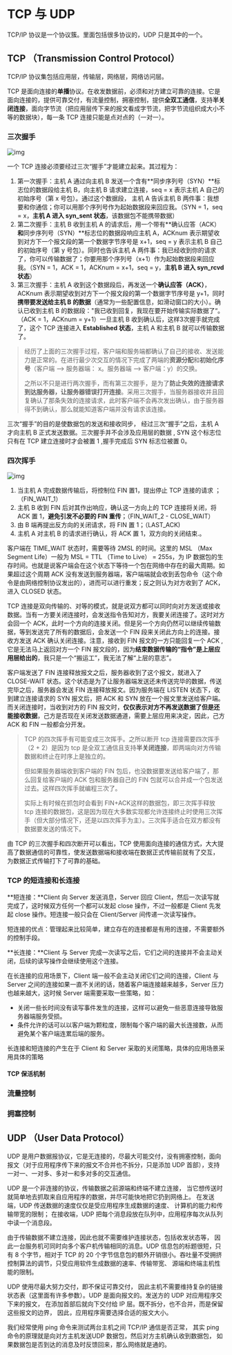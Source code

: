 # TCP 与 UDP

TCP/IP 协议是一个协议簇。里面包括很多协议的，UDP 只是其中的一个。



## TCP （Transmission Control Protocol）

TCP/IP 协议集包括应用层，传输层，网络层，网络访问层。 

TCP 是面向连接的**单播**协议。在收发数据前，必须和对方建立可靠的连接。它是面向连接的，提供可靠交付，有流量控制，拥塞控制，提供**全双工通信**，支持**半关闭连接**，面向字节流（把应用层传下来的报文看成字节流，把字节流组织成大小不等的数据块），每一条 TCP 连接只能是点对点的（一对一）。



### 三次握手

![img](https://pic4.zhimg.com/80/v2-0673bbc84fe4440aed9d1dadc67ae79b_720w.jpg)

一个 TCP 连接必须要经过三次“握手”才能建立起来。其过程为：

1. 第一次握手：主机 A 通过向主机 B 发送一个含有**同步序列号（SYN）**标志位的数据段给主机 B，向主机 B 请求建立连接，seq = x 表示主机 A 自己的初始序号（第 x 号包）。通过这个数据段， 主机 A 告诉主机 B 两件事：我想要和你通信；你可以用那个序列号作为起始数据段来回应我。（SYN = 1，seq = x，**主机 A 进入 syn_sent 状态**，该数据包不能携带数据）
2. 第二次握手：主机 B 收到主机 A 的请求后，用一个带有**确认应答（ACK）**和**同步序列号（SYN）**标志位的数据段响应主机 A，ACKnum 表示期望收到对方下一个报文段的第一个数据字节序号是 x+1，seq = y 表示主机 B 自己的初始序号（第 y 号包）。同时也告诉主机 A 两件事：我已经收到你的请求了，你可以传输数据了；你要用那个序列号（x+1）作为起始数据段来回应我。（SYN = 1，ACK = 1，ACKnum = x+1，seq = y，**主机 B 进入 syn_rcvd 状态**）
3. 第三次握手：主机 A 收到这个数据段后，再发送一个**确认应答（ACK）**，ACKnum 表示期望收到对方下一个报文段的第一个数据字节序号是 y+1，同时**携带要发送给主机 B 的数据**（通常为一些配置信息，如滑动窗口的大小）。确认已收到主机 B 的数据段："我已收到回复，我现在要开始传输实际数据了“。（ACK = 1，ACKnum = y+1）一旦主机 B 收到确认后，这样3次握手就完成了，这个 TCP 连接进入 **Established 状态**，主机 A 和主机 B 就可以传输数据了。

> 经历了上面的三次握手过程，客户端和服务端都确认了自己的接收、发送能力是正常的。在进行最少次交互的情况下完成了两端的**资源分配**和**初始化序号**（客户端 --> 服务器端： x。服务器端 --> 客户端：y）的交换。
>
> 
>
> 之所以不只是进行两次握手，而有第三次握手，是为了**防止失效的连接请求到达服务器，让服务器错误打开连接**。采用三次握手，当服务器接收并且回复确认了那条失效的连接请求，此时客户端不会再次发出确认，由于服务器得不到确认，那么就能知道客户端并没有请求该连接。



三次“握手”的目的是使数据包的发送和接收同步， 经过三次“握手”之后，主机 A 才向主机 B 正式发送数据。三次握手并不会涉及应用层的数据 , SYN 这个标志位只有在 TCP 建立连接时才会被置 1 ,握手完成后 SYN 标志位被置 0。



### 四次挥手

![img](https://pic2.zhimg.com/80/v2-8bf6f231cdd87b2613554f54424e8201_720w.jpg)

1. 当主机 A 完成数据传输后，将控制位 FIN 置1，提出停止 TCP 连接的请求 ；（FIN_WAIT_1）
2. 主机 B 收到 FIN 后对其作出响应，确认这一方向上的 TCP 连接将关闭，将 ACK 置 1，**避免引发不必要的 FIN 重传**；（FIN_WAIT_2 - CLOSE_WAIT）
3. 由 B 端再提出反方向的关闭请求，将 FIN 置 1；（LAST_ACK)
4. 主机 A 对主机 B 的请求进行确认，将 ACK 置 1，双方向的关闭结束.。



客户端在 TIME_WAIT 状态时，需要等待 2MSL 的时间。这里的 MSL （Max Segment Life）一般为 MSL = TTL （Time to Live） = 255s，为 IP 数据包的生存时间。也就是说客户端会在这个状态下等待一个包在网络中存在的最大周期。如果超过这个周期 ACK 没有发送到服务器端，客户端端就会收到丢包命令（这个命令是由网络控制协议发出的），进而可以进行重发；反之则认为对方收到了 ACK，进入 CLOSED 状态。



TCP 连接是双向传输的、对等的模式，就是说双方都可以同时向对方发送或接收数据。当有一方要关闭连接时，会发送指令告知对方，我要关闭连接了。这时对方会回一个 ACK，此时一个方向的连接关闭。但是另一个方向仍然可以继续传输数据，等到发送完了所有的数据后，会发送一个 FIN 段来关闭此方向上的连接。接收方发送 ACK 确认关闭连接。注意，接收到 FIN 报文的一方只能回复一个 ACK , 它是无法马上返回对方一个 FIN 报文段的，因为**结束数据传输的“指令”是上层应用层给出的**，我只是一个“搬运工”，我无法了解“上层的意志”。

客户端发送了 FIN 连接释放报文之后，服务器收到了这个报文，就进入了 CLOSE-WAIT 状态。这个状态是为了让服务器端发送还未传送完毕的数据，传送完毕之后，服务器会发送 FIN 连接释放报文。因为服务端在 LISTEN 状态下，收到建立连接请求的 SYN 报文后，把 ACK 和 SYN 放在一个报文里发送给客户端。而关闭连接时，当收到对方的 FIN 报文时，**仅仅表示对方不再发送数据了但是还能接收数据**，己方是否现在关闭发送数据通道，需要上层应用来决定，因此，己方 ACK 和 FIN 一般都会分开发。



> TCP 的四次挥手有可能变成三次挥手。之所以断开 tcp 连接需要四次挥手（2 + 2）是因为 tcp 是全双工通信且支持**半关闭连接**，即两端向对方传输数据和终止在时序上是独立的。
>
> 但如果服务器端收到客户端的 FIN 包后，也没数据要发送给客户端了，那么回复给客户端的 ACK 包和服务器自己的 FIN 包就可以合并成一个包发送过去。这样四次挥手就编程三次了。
>
> 实际上有时候在抓包时会看到 FIN+ACK这样的数据包，即三次挥手释放 tcp 连接的数据包，这是因为现在大多数实现都允许连接终止时使用三次挥手（但大部分情况下，还是以四次挥手为主）。三次挥手适合在双方都没有数据要发送的情况下。



由 TCP 的三次握手和四次断开可以看出，TCP 使用面向连接的通信方式，大大提高了数据通信的可靠性，使发送数据端和接收端在数据正式传输前就有了交互， 为数据正式传输打下了可靠的基础。







### TCP 的短连接和长连接

**短连接：**Client 向 Server 发送消息，Server 回应 Client，然后一次读写就完成了，这时候双方任何一个都可以发起 close 操作，不过一般都是 Client 先发起 close 操作。短连接一般只会在 Client/Server 间传递一次读写操作。

短连接的优点：管理起来比较简单，建立存在的连接都是有用的连接，不需要额外的控制手段。



**长连接：**Client 与 Server 完成一次读写之后，它们之间的连接并不会主动关闭，后续的读写操作会继续使用这个连接。

在长连接的应用场景下，Client 端一般不会主动关闭它们之间的连接，Client 与 Server 之间的连接如果一直不关闭的话，随着客户端连接越来越多，Server 压力也越来越大，这时候 Server 端需要采取一些策略，如：

* 关闭一些长时间没有读写事件发生的连接，这样可以避免一些恶意连接导致服务器端服务受损。
* 条件允许的话可以以客户端为颗粒度，限制每个客户端的最大长连接数，从而避免某个客户端连累后端的服务。

长连接和短连接的产生在于 Client 和 Server 采取的关闭策略，具体的应用场景采用具体的策略

#### TCP 保活机制









### 流量控制









### 拥塞控制











## UDP （User Data Protocol）

UDP 是用户数据报协议，它是无连接的，尽最大可能交付，没有拥塞控制，面向报文（对于应用程序传下来的报文不合并也不拆分，只是添加 UDP 首部），支持一对一、一对多、多对一和多对多的交互通信。

UDP 是一个非连接的协议，传输数据之前源端和终端不建立连接， 当它想传送时就简单地去抓取来自应用程序的数据，并尽可能快地把它扔到网络上。 在发送端，UDP 传送数据的速度仅仅是受应用程序生成数据的速度、 计算机的能力和传输带宽的限制； 在接收端，UDP 把每个消息段放在队列中，应用程序每次从队列中读一个消息段。

由于传输数据不建立连接，因此也就不需要维护连接状态，包括收发状态等， 因此一台服务机可同时向多个客户机传输相同的消息。UDP 信息包的标题很短，只有 8 个字节，相对于 TCP 的 20 个字节信息包的额外开销很小。吞吐量不受拥挤控制算法的调节，只受应用软件生成数据的速率、传输带宽、 源端和终端主机性能的限制。

UDP 使用尽最大努力交付，即不保证可靠交付， 因此主机不需要维持复杂的链接状态表（这里面有许多参数）。UDP 是面向报文的。发送方的 UDP 对应用程序交下来的报文， 在添加首部后就向下交付给 IP 层。既不拆分，也不合并，而是保留这些报文的边界， 因此，应用程序需要选择合适的报文大小。

我们经常使用 ping 命令来测试两台主机之间 TCP/IP 通信是否正常， 其实 ping 命令的原理就是向对方主机发送UDP 数据包，然后对方主机确认收到数据包， 如果数据包是否到达的消息及时反馈回来，那么网络就是通的。



